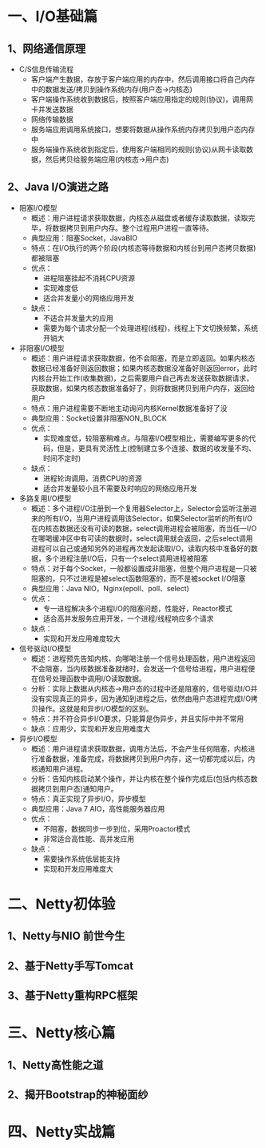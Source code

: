 # 一、I/O基础篇

## 1、网络通信原理

- C/S信息传输流程
  - 客户端产生数据，存放于客户端应用的内存中，然后调用接口将自己内存中的数据发送/拷贝到操作系统内存(用户态->内核态)
  - 客户端操作系统收到数据后，按照客户端应用指定的规则(协议)，调用网卡并发送数据
  - 网络传输数据
  - 服务端应用调用系统接口，想要将数据从操作系统内存拷贝到用户态内存中
  - 服务端操作系统收到指定后，使用客户端相同的规则(协议)从网卡读取数据，然后拷贝给服务端应用(内核态->用户态)

## 2、Java I/O演进之路

- 阻塞I/O模型
  - 概述：用户进程请求获取数据，内核态从磁盘或者缓存读取数据，读取完毕，将数据拷贝到用户内存。整个过程用户进程一直等待。
  - 典型应用：阻塞Socket，JavaBIO
  - 特点：在I/O执行的两个阶段(内核态等待数据和内核台到用户态拷贝数据)都被阻塞
  - 优点：
    - 进程阻塞挂起不消耗CPU资源
    - 实现难度低
    - 适合并发量小的网络应用开发
  - 缺点：
    - 不适合并发量大的应用
    - 需要为每个请求分配一个处理进程(线程)，线程上下文切换频繁，系统开销大
- 非阻塞I/O模型
  - 概述：用户进程请求获取数据，他不会阻塞，而是立即返回。如果内核态数据已经准备好则返回数据；如果内核态数据没准备好则返回error，此时内核台开始工作(收集数据)，之后需要用户自己再去发送获取数据请求，获取数据，如果内核态数据准备好了，则将数据拷贝到用户内存，返回给用户
  - 特点：用户进程需要不断地主动询问内核Kernel数据准备好了没
  - 典型应用：Socket设置非阻塞NON_BLOCK
  - 优点：
    - 实现难度低，较阻塞稍难点。与阻塞I/O模型相比，需要编写更多的代码，但是，更具有灵活性上(控制建立多个连接、数据的收发量不均、时间不定时)
  - 缺点：
    - 进程轮询调用，消费CPU的资源
    - 适合并发量较小且不需要及时响应的网络应用开发
- 多路复用I/O模型
  - 概述：多个进程I/O注册到一个复用器Selector上，Selector会监听注册进来的所有I/O，当用户进程调用该Selector，如果Selector监听的所有I/O在内核态数据还没有可读的数据，select调用进程会被阻塞，而当任一I/O在哪喝缓冲区中有可读的数据时，select调用就会返回，之后select调用进程可以自己或通知另外的进程再次发起读取I/O，读取内核中准备好的数据，多个进程注册I/O后，只有一个select调用进程被阻塞
  - 特点：对于每个Socket，一般都设置成非阻塞，但整个用户进程是一只被阻塞的，只不过进程是被select函数阻塞的，而不是被socket I/O阻塞
  - 典型应用：Java NIO，Nginx(epoll、poll、select)
  - 优点：
    - 专一进程解决多个进程I/O的阻塞问题，性能好，Reactor模式
    - 适合高并发服务应用开发，一个进程/线程响应多个请求
  - 缺点：
    - 实现和开发应用难度较大
- 信号驱动I/O模型
  - 概述：进程预先告知内核，向哪喝注册一个信号处理函数，用户进程返回不会阻塞，当内核数据准备就绪时，会发送一个信号给进程，用户进程便在信号处理函数中调用I/O读取数据。
  - 分析：实际上数据从内核态->用户态的过程中还是阻塞的，信号驱动I/O并没有实现真正的异步，因为通知到进程之后，依然由用户态进程完成I/O拷贝操作。这就是和异步I/O模型的区别。
  - 特点：并不符合异步I/O要求，只能算是伪异步，并且实际中并不常用
  - 缺点：应用少，实现和开发应用难度大
- 异步I/O模型
  - 概述：用户进程请求获取数据，调用方法后，不会产生任何阻塞，内核进行准备数据，准备完成，将数据拷贝到用户内存，这一切都完成以后，内核通知用户进程。
  - 分析：告知内核启动某个操作，并让内核在整个操作完成后(包括内核态数据拷贝到用户态)通知用户。
  - 特点：真正实现了异步I/O，异步模型
  - 典型应用：Java 7 AIO，高性能服务器应用
  - 优点：
    - 不阻塞，数据同步一步到位，采用Proactor模式
    - 非常适合高性能、高并发应用
  - 缺点：
    - 需要操作系统低层能支持
    - 实现和开发应用难度大

# 二、Netty初体验

## 1、Netty与NIO 前世今生

## 2、基于Netty手写Tomcat

## 3、基于Netty重构RPC框架

# 三、Netty核心篇

## 1、Netty高性能之道

## 2、揭开Bootstrap的神秘面纱

# 四、Netty实战篇